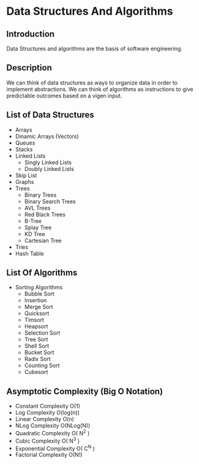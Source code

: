 # Data Structures And Algorithms

## Introduction

Data Structures and algorithms are the basis of software engineering. 

## Description

We can think of data structures as ways to organize data in order to implement abstractions. 
We can think of algorithms as instructions to give predictable outcomes based on a vigen input. 

## List of Data Structures

* Arrays
* Dinamic Arrays (Vectors)
* Queues
* Stacks
* Linked Lists
    - Singly Linked Lists
    - Doubly Linked Lists
* Skip List
* Graphs
* Trees
    - Binary Trees
    - Binary Search Trees
    - AVL Trees
    - Red Black Trees
    - B-Tree
    - Splay Tree
    - KD Tree
    - Cartesian Tree
* Tries
* Hash Table

## List Of Algorithms

* Sorting Algorithms
    - Bubble Sort
    - Insertion
    - Merge Sort
    - Quicksort
    - Timsort
    - Heapsort
    - Selection Sort
    - Tree Sort
    - Shell Sort
    - Bucket Sort
    - Radix Sort
    - Counting Sort
    - Cubesort

## Asymptotic Complexity (Big O Notation)

* Constant Complexity O(1)
* Log Complexity O(log(n))
* Linear Complexity O(n)
* NLog Complexity O(NLog(N))
* Quadratic Complexity O( N<sup>2</sup> )
* Cubic Complexity  O( N<sup>3</sup> )
* Exponential Complexity O( C<sup>N</sup> )
* Factorial Complexity O(N!)